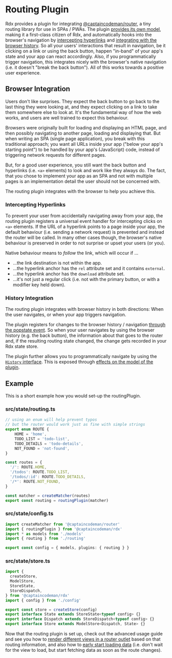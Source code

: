 # Routing Plugin

Rdx provides a plugin for integrating [@captaincodeman/router](https://github.com/CaptainCodeman/js-router), a tiny routing library for use in SPAs / PWAs. The plugin [provides its own model](api-routing?id=routing-model), making it a first-class citizen of Rdx, and automatically hooks into the browser's navigation by [intercepting hyperlinks](plugin-routing?id=intercepting-hyperlinks) and [integrating with the browser history](plugin-routing?id=history-integration). So all your users' interactions that result in navigation, be it clicking on a link or using the back button, happen "in-band" of your app's state and your app can react accordingly. Also, if you programmatically trigger navigation, this integrates nicely with the browser's native navigation (i.e. it doesn't "break the back button"). All of this works towards a positive user experience.

## Browser Integration

Users don't like surprises. They expect the back button to go back to the last thing they were looking at, and they expect clicking on a link to take them somewhere else to look at. It's the fundamental way of how the web works, and users are well trained to expect this behaviour.

Browsers were originally built for loading and displaying an HTML page, and then possibly navigating to another page, loading and displaying that. But when writing an SPA (single page application), you break with this traditional approach; you want all URLs inside your app ("below your app's starting point") to be handled by your app's (JavaScript) code, instead of triggering network requests for different pages.

But, for a good user experience, you still want the back button and hyperlinks (i.e. `<a>` elements) to look and work like they always do. The fact, that you chose to implement your app as an SPA and not with multiple pages is an implementation detail the user should not be concerned with.

The routing plugin integrates with the browser to help you achieve this.

### Intercepting Hyperlinks

To prevent your user from accidentally navigating away from your app, the routing plugin registers a universal event handler for intercepting clicks on `<a>` elements. If the URL of a hyperlink points to a page inside your app, the default behaviour (i.e. sending a network request) is prevented and instead the router will be called. In many other cases though, the browser's native behaviour is preserved in order to not surprise or upset your users (or you).

Native behaviour means to _follow_ the link, which will occur if ...

- ...the link destination is not within the app.
- ...the hyperlink anchor has the `rel` attribute set and it contains `external`.
- ...the hyperlink anchor has the `download` attribute set.
- ...it's not just a regular click (i.e. not with the primary button, or with a modifier key held down).

### History Integration

The routing plugin integrates with browser history in both directions: When the user navigates, or when your app triggers navigation.

The plugin registers for changes to the browser history / navigation [through the popstate event](https://developer.mozilla.org/en-US/docs/Web/API/Window/popstate_event). So when your user navigates by using the browser history (e.g. the back button), the information about that goes to the router and, if the resulting routing state changed, the change gets recorded in your Rdx state store.

The plugin further allows you to programmatically navigate by using the [`History` interface](https://developer.mozilla.org/en-US/docs/Web/API/History). This is exposed through [effects on the model of the plugin](api-routing?id=routing-effects).

## Example

This is a short example how you would set-up the routingPlugin.

### src/state/routing.ts

```ts
// using an enum will help prevent typos
// but the router would work just as fine with simple strings
export enum ROUTE {
    HOME = 'home',
    TODO_LIST = 'todo-list',
    TODO_DETAILS = 'todo-details',
    NOT_FOUND = 'not-found',
}

const routes = {
  '/': ROUTE.HOME,
  '/todos': ROUTE.TODO_LIST,
  '/todos/:id': ROUTE.TODO_DETAILS,
  '/*': ROUTE.NOT_FOUND,
}

const matcher = createMatcher(routes)
export const routing = routingPlugin(matcher)
```

### src/state/config.ts

```ts
import createMatcher from '@captaincodeman/router'
import { routingPlugin } from '@captaincodeman/rdx'
import * as models from './models'
import { routing } from './routing'

export const config = { models, plugins: { routing } }
```

### src/state/store.ts

```ts
import {
  createStore,
  ModelStore,
  StoreState,
  StoreDispatch,
} from '@captaincodeman/rdx'
import { config } from './config'

export const store = createStore(config)
export interface State extends StoreState<typeof config> {}
export interface Dispatch extends StoreDispatch<typeof config> {}
export interface Store extends ModelStore<Dispatch, State> {}
```

Now that the routing plugin is set up, check out the advanced usage guide and see you how to [render different views in a router outlet](advanced?id=router-outlet) based on that routing information, and also how to [early start loading data](advanced?id=models-integration) (i.e. don't wait for the view to load, but start fetching data as soon as the route changes).
